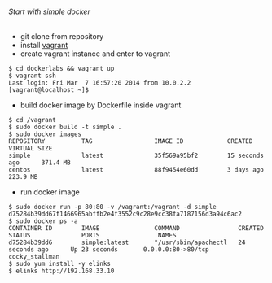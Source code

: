 ###### Start with simple docker 

* git clone from repository
* install [vagrant](http://www.vagrantup.com/downloads.html)
* create vagrant instance and enter to vagrant
```
$ cd dockerlabs && vagrant up
$ vagrant ssh
Last login: Fri Mar  7 16:57:20 2014 from 10.0.2.2
[vagrant@localhost ~]$
```
* build docker image by Dockerfile inside vagrant
```
$ cd /vagrant
$ sudo docker build -t simple .
$ sudo docker images
REPOSITORY          TAG                 IMAGE ID            CREATED             VIRTUAL SIZE
simple              latest              35f569a95bf2        15 seconds ago      371.4 MB
centos              latest              88f9454e60dd        3 days ago          223.9 MB
```
* run docker image
```
$ sudo docker run -p 80:80 -v /vagrant:/vagrant -d simple
d75284b39dd67f1466965abffb2e4f3552c9c28e9cc38fa7187156d3a94c6ac2
$ sudo docker ps -a
CONTAINER ID        IMAGE               COMMAND                CREATED             STATUS              PORTS                NAMES
d75284b39dd6        simple:latest       "/usr/sbin/apachectl   24 seconds ago      Up 23 seconds       0.0.0.0:80->80/tcp   cocky_stallman
$ sudo yum install -y elinks
$ elinks http://192.168.33.10
```
